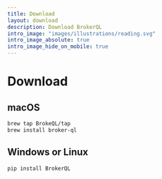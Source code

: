 ```yaml
---
title: Download
layout: download
description: Download BrokerQL
intro_image: "images/illustrations/reading.svg"
intro_image_absolute: true
intro_image_hide_on_mobile: true
---
```


# Download

## macOS


```bash
brew tap BrokeQL/tap
brew install broker-ql
```

## Windows or Linux

```bash
pip install BrokerQL
```
